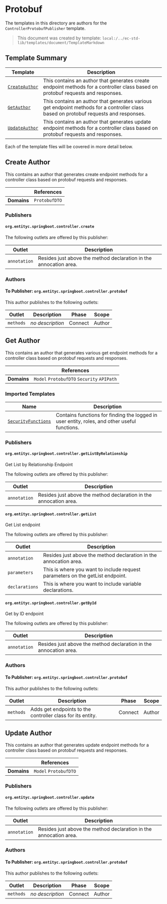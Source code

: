 [//]: # ( =====preserve===== start-Introduction ===== )
# Protobuf

The templates in this directory are authors for the `ControllerProtobufPublisher` template.

[//]: # ( =====preserve===== end-Introduction ===== )

> This document was created by template: `local:/../ec-std-lib/templates/document/TemplateMarkdown`

<a name="template-summary"></a>
## Template Summary

|Template|Description|
|---|---|
| [`CreateAuthor`](#create-author) | This contains an author that generates create endpoint methods for a controller class based on protobuf requests and responses. |
| [`GetAuthor`](#get-author) | This contains an author that generates various get endpoint methods for a controller class based on protobuf requests and responses. |
| [`UpdateAuthor`](#update-author) | This contains an author that generates update endpoint methods for a controller class based on protobuf requests and responses. |

Each of the template files will be covered in more detail below.

<a name="create-author"></a>
## Create Author

This contains an author that generates create endpoint methods for a controller class based on protobuf requests and responses.

| |References|
|---|---|
| **Domains** |`ProtobufDTO` |

### Publishers

#### `org.entityc.springboot.controller.create`



The following outlets are offered by this publisher:

| Outlet | Description |
|---|---|
| `annotation` | Resides just above the method declaration in the annocation area.|


### Authors

#### To Publisher: `org.entityc.springboot.controller.protobuf`



This author publishes to the following outlets:

| Outlet | Description | Phase | Scope |
|---|---|---|---|
| `methods` | *no description*|Connect|Author|


<a name="get-author"></a>
## Get Author

This contains an author that generates various get endpoint methods for a controller class based on protobuf requests and responses.

| |References|
|---|---|
| **Domains** |`Model` `ProtobufDTO` `Security` `APIPath` |

### Imported Templates

| Name | Description |
|---|---|
| [`SecurityFunctions`](../../security) | Contains functions for finding the logged in user entity, roles, and other useful functions. |

### Publishers

#### `org.entityc.springboot.controller.getListByRelationship`

Get List by Relationship Endpoint

The following outlets are offered by this publisher:

| Outlet | Description |
|---|---|
| `annotation` | Resides just above the method declaration in the annocation area.|


#### `org.entityc.springboot.controller.getList`

Get List endpoint

The following outlets are offered by this publisher:

| Outlet | Description |
|---|---|
| `annotation` | Resides just above the method declaration in the annocation area.|
| `parameters` | This is where you want to include request parameters on the get<Model>List endpoint.|
| `declarations` | This is where you want to include variable declarations.|


#### `org.entityc.springboot.controller.getById`

Get by ID endpoint

The following outlets are offered by this publisher:

| Outlet | Description |
|---|---|
| `annotation` | Resides just above the method declaration in the annocation area.|


### Authors

#### To Publisher: `org.entityc.springboot.controller.protobuf`



This author publishes to the following outlets:

| Outlet | Description | Phase | Scope |
|---|---|---|---|
| `methods` | Adds get endpoints to the controller class for its entity.|Connect|Author|


<a name="update-author"></a>
## Update Author

This contains an author that generates update endpoint methods for a controller class based on protobuf requests and responses.

| |References|
|---|---|
| **Domains** |`Model` `ProtobufDTO` |

### Publishers

#### `org.entityc.springboot.controller.update`



The following outlets are offered by this publisher:

| Outlet | Description |
|---|---|
| `annotation` | Resides just above the method declaration in the annocation area.|


### Authors

#### To Publisher: `org.entityc.springboot.controller.protobuf`



This author publishes to the following outlets:

| Outlet | Description | Phase | Scope |
|---|---|---|---|
| `methods` | *no description*|Connect|Author|


